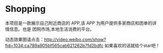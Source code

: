 # Shopping
本项目是一款展示自己附近商店的 APP,该 APP 为用户提供多家商店和团单的详情信息。也是 团购市场,本地生活消费的平台。

动态效果图请点击：http://video.weibo.com/show?fid=1034:ca789a905bf565cab621262b7fd2bdfc
如果喜欢的话就给个star吧！
